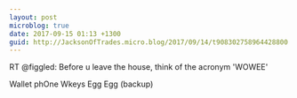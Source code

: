 ```yaml
---
layout: post
microblog: true
date: 2017-09-15 01:13 +1300
guid: http://JacksonOfTrades.micro.blog/2017/09/14/t908302758964428800.html
---
```

RT @figgled: Before u leave the house, think of the acronym 'WOWEE'

Wallet 
phOne
Wkeys 
Egg 
Egg (backup)
